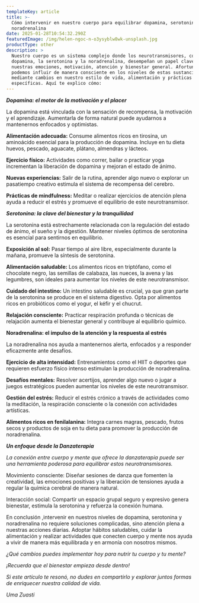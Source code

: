 ```yaml
---
templateKey: article
title: >-
  Cómo intervenir en nuestro cuerpo para equilibrar dopamina, serotonina y
  noradrenalina
date: 2025-01-28T10:54:32.290Z
featuredImage: /img/helen-ngoc-n-o3ysyblw8wk-unsplash.jpg
productType: other
description: >
  Nuestro cuerpo es un sistema complejo donde los neurotransmisores, como la
  dopamina, la serotonina y la noradrenalina, desempeñan un papel clave en
  nuestras emociones, motivación, atención y bienestar general. Afortunadamente,
  podemos influir de manera consciente en los niveles de estas sustancias
  mediante cambios en nuestro estilo de vida, alimentación y prácticas
  específicas. Aquí te explico cómo:
---
```

 _**Dopamina: el motor de la motivación y el placer**_

La dopamina está vinculada con la sensación de recompensa, la motivación y el aprendizaje. Aumentarla de forma natural puede ayudarnos a mantenernos enfocados y optimistas.

**Alimentación adecuada:** Consume alimentos ricos en tirosina, un aminoácido esencial para la producción de dopamina. Incluye en tu dieta huevos, pescado, aguacate, plátano, almendras y lácteos.

**Ejercicio físico:** Actividades como correr, bailar o practicar yoga incrementan la liberación de dopamina y mejoran el estado de ánimo.

**Nuevas experiencias:** Salir de la rutina, aprender algo nuevo o explorar un pasatiempo creativo estimula el sistema de recompensa del cerebro.

**Prácticas de mindfulness:** Meditar o realizar ejercicios de atención plena ayuda a reducir el estrés y promueve el equilibrio de este neurotransmisor.



 _**Serotonina: la clave del bienestar y la tranquilidad**_

La serotonina está estrechamente relacionada con la regulación del estado de ánimo, el sueño y la digestión. Mantener niveles óptimos de serotonina es esencial para sentirnos en equilibrio.

**Exposición al sol:** Pasar tiempo al aire libre, especialmente durante la mañana, promueve la síntesis de serotonina.

**Alimentación saludable:** Los alimentos ricos en triptófano, como el chocolate negro, las semillas de calabaza, las nueces, la avena y las legumbres, son ideales para aumentar los niveles de este neurotransmisor.

**Cuidado del intestino:** Un intestino saludable es crucial, ya que gran parte de la serotonina se produce en el sistema digestivo. Opta por alimentos ricos en probióticos como el yogur, el kéfir y el chucrut.



**Relajación consciente:** Practicar  respiración profunda o técnicas de relajación aumenta el bienestar general y contribuye al equilibrio químico.



 **Noradrenalina: el impulso de la atención y la respuesta al estrés**

La noradrenalina nos ayuda a mantenernos alerta, enfocados y a responder eficazmente ante desafíos.

**Ejercicio de alta intensidad:** Entrenamientos como el HIIT o deportes que requieren esfuerzo físico intenso estimulan la producción de noradrenalina.

**Desafíos mentales:** Resolver acertijos, aprender algo nuevo o jugar a juegos estratégicos pueden aumentar los niveles de este neurotransmisor.

**Gestión del estrés:** Reducir el estrés crónico a través de actividades como la meditación, la respiración consciente o la conexión con actividades artísticas.

**Alimentos ricos en fenilalanina:** Integra carnes magras, pescado, frutos secos y productos de soja en tu dieta para promover la producción de noradrenalina.

_**Un enfoque desde la Danzaterapia**_

_La conexión entre cuerpo y mente que ofrece la danzaterapia puede ser una herramienta poderosa para equilibrar estos neurotransmisores._

Movimiento consciente: Diseñar sesiones de danza que fomenten la creatividad, las emociones positivas y la liberación de tensiones ayuda a regular la química cerebral de manera natural.

Interacción social: Compartir un espacio grupal seguro y expresivo genera bienestar, estimula la serotonina y refuerza la conexión humana.

 En conclusión ,intervenir en nuestros niveles de dopamina, serotonina y noradrenalina no requiere soluciones complicadas, sino atención plena a nuestras acciones diarias. Adoptar hábitos saludables, cuidar la alimentación y realizar actividades que conecten cuerpo y mente nos ayuda a vivir de manera más equilibrada y en armonía con nosotros mismos.

_¿Qué cambios puedes implementar hoy para nutrir tu cuerpo y tu mente?_ 

_¡Recuerda que el bienestar empieza desde dentro!_



_Si este artículo te resonó, no dudes en compartirlo y explorar juntos formas de enriquecer nuestra calidad de vida._

_Uma Zuasti_
